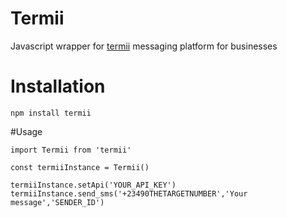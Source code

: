 # Termii
Javascript wrapper for [termii](http://www.termii.com) messaging platform for businesses

# Installation

```
npm install termii
```

#Usage
```
import Termii from 'termii'

const termiiInstance = Termii()

termiiInstance.setApi('YOUR_API_KEY')
termiiInstance.send_sms('+23490THETARGETNUMBER','Your message','SENDER_ID')
```